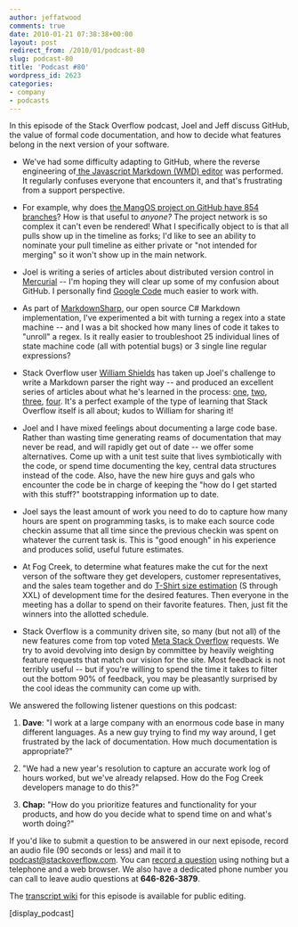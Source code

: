 ```yaml
---
author: jeffatwood
comments: true
date: 2010-01-21 07:38:38+00:00
layout: post
redirect_from: /2010/01/podcast-80
slug: podcast-80
title: 'Podcast #80'
wordpress_id: 2623
categories:
- company
- podcasts
---
```


In this episode of the Stack Overflow podcast, Joel and Jeff discuss GitHub, the value of formal code documentation, and how to decide what features belong in the next version of your software.



	
  * We've had some difficulty adapting to GitHub, where the reverse engineering of[ the Javascript Markdown (WMD) editor](http://github.com/derobins/wmd) was performed. It regularly confuses everyone that encounters it, and that's frustrating from a support perspective.

	
  * For example, why does [the MangOS project on GitHub have 854 branches](http://github.com/mangos/mangos/network)? How is that useful to _anyone?_ The project network is so complex it can't even be rendered! What I specifically object to is that all pulls show up in the timeline as forks; I'd like to see an ability to nominate your pull timeline as either private or "not intended for merging" so it won't show up in the main network.

	
  * Joel is writing a series of articles about distributed version control in [Mercurial](http://mercurial.selenic.com/) -- I'm hoping they will clear up some of my confusion about GitHub. I personally find [Google Code](http://code.google.com/hosting/) much easier to work with.

	
  * As part of [MarkdownSharp](http://code.google.com/p/markdownsharp/), our open source C# Markdown implementation, I've experimented a bit with turning a regex into a state machine -- and I was a bit shocked how many lines of code it takes to "unroll" a regex. Is it really easier to troubleshoot 25 individual lines of state machine code (all with potential bugs) or 3 single line regular expressions?

	
  * Stack Overflow user [William Shields](http://stackoverflow.com/users/18393/cletus) has taken up Joel's challenge to write a Markdown parser the right way -- and produced an excellent series of articles about what he's learned in the process: [one](http://www.cforcoding.com/2010/01/jmd-markdown-and-brief-overview-of.html), [two](http://www.cforcoding.com/2010/01/more-details-on-jmd-markdown-parsing.html), [three](http://www.cforcoding.com/2010/01/markdown-musings-on-unintended.html), [four](http://www.cforcoding.com/2010/01/markdown-headings-grief-and-unknown.html). It's a perfect example of the type of learning that Stack Overflow itself is all about; kudos to William for sharing it!

	
  * Joel and I have mixed feelings about documenting a large code base. Rather than wasting time generating reams of documentation that may never be read, and will rapidly get out of date -- we offer some alternatives. Come up with a unit test suite that lives symbiotically with the code, or spend time documenting the key, central data structures instead of the code. Also, have the new hire guys and gals who encounter the code be in charge of keeping the "how do I get started with this stuff?" bootstrapping information up to date.

	
  * Joel says the least amount of work you need to do to capture how many hours are spent on programming tasks, is to make each source code checkin assume that all time since the previous checkin was spent on whatever the current task is. This is "good enough" in his experience and produces solid, useful future estimates.

	
  * At Fog Creek, to determine what features make the cut for the next verson of the software they get developers, customer representatives, and the sales team together and do [T-Shirt size estimation](http://30secondblogs.blogspot.com/2006/10/t-shirt-estimates.html) (S through XXL) of development time for the desired features. Then everyone in the meeting has a dollar to spend on their favorite features. Then, just fit the winners into the allotted schedule.

	
  * Stack Overflow is a community driven site, so many (but not all) of the new features come from top voted [Meta Stack Overflow](http://meta.stackoverflow.com/) requests. We try to avoid devolving into design by committee by heavily weighting feature requests that match our vision for the site. Most feedback is not terribly useful -- but if you're willing to spend the time it takes to filter out the bottom 90% of feedback, you may be pleasantly surprised by the cool ideas the community can come up with.


We answered the following listener questions on this podcast:

	
  1. **Dave**: "I work at a large company with an enormous code base in many different languages. As a new guy trying to find my way around, I get frustrated by the lack of documentation. How much documentation is appropriate?"

	
  2. "We had a new year's resolution to capture an accurate work log of hours worked, but we've already relapsed. How do the Fog Creek developers manage to do this?"

	
  3. **Chap:** "How do you prioritize features and functionality for your products, and how do you decide what to spend time on and what's worth doing?"


If you'd like to submit a question to be answered in our next episode, record an audio file (90 seconds or less) and mail it to [podcast@stackoverflow.com](mailto:podcast@stackoverflow.com). You can [record a question](http://blog.stackoverflow.com/index.php/2008/05/recording-podcast-questions-using-your-telephone/) using nothing but a telephone and a web browser. We also have a dedicated phone number you can call to leave audio questions at **646-826-3879**.

The [transcript wiki](https://stackoverflow.fogbugz.com/default.asp?W29122) for this episode is available for public editing.

[display_podcast]


